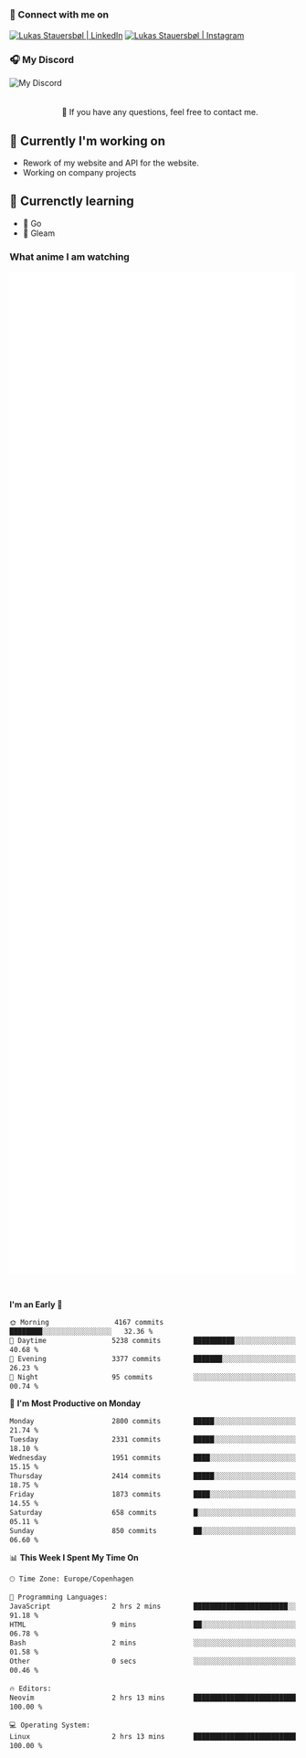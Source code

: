 ### 🔗 Connect with me on
<a href="https://www.instagram.com/lukas_stauersbol" target="_blank"><img align="center" src="https://raw.githubusercontent.com/stauersbol/stauersbol/main/images/instagram.svg" alt="Lukas Stauersbøl | LinkedIn" width="30px"/></a>
<a href="https://www.linkedin.com/in/lukas-stauersbol/" target="_blank"><img align="center" src="https://raw.githubusercontent.com/stauersbol/stauersbol/main/images/linkedin.svg" alt="Lukas Stauersbøl | Instagram" width="30px"/></a>

<p align="center">
 <h3>🎧 My Discord</h3>
 <img align="left" height="55px" src="https://discord.c99.nl/widget/theme-2/147806323323568128.png" alt="My Discord" />
</p>

<br/>
<br/>
<br/>
💬 If you have any questions, feel free to contact me.

## 🔭 Currently I'm working on
- Rework of my website and API for the website.
- Working on company projects
 
## 🌱 Currenctly learning
- 💙 Go
- 💜 Gleam

### What anime I am watching
<a href="https://anilist.co/user/slashiy/" align="center"><img align="center" width="500px" src="metrics.plugin.personal.anilist.svg" /></a>

<br/>

<!--START_SECTION:waka-->
**I'm an Early 🐤** 

```text
🌞 Morning                4167 commits        ████████░░░░░░░░░░░░░░░░░   32.36 % 
🌆 Daytime                5238 commits        ██████████░░░░░░░░░░░░░░░   40.68 % 
🌃 Evening                3377 commits        ███████░░░░░░░░░░░░░░░░░░   26.23 % 
🌙 Night                  95 commits          ░░░░░░░░░░░░░░░░░░░░░░░░░   00.74 % 
```
📅 **I'm Most Productive on Monday** 

```text
Monday                   2800 commits        █████░░░░░░░░░░░░░░░░░░░░   21.74 % 
Tuesday                  2331 commits        █████░░░░░░░░░░░░░░░░░░░░   18.10 % 
Wednesday                1951 commits        ████░░░░░░░░░░░░░░░░░░░░░   15.15 % 
Thursday                 2414 commits        █████░░░░░░░░░░░░░░░░░░░░   18.75 % 
Friday                   1873 commits        ████░░░░░░░░░░░░░░░░░░░░░   14.55 % 
Saturday                 658 commits         █░░░░░░░░░░░░░░░░░░░░░░░░   05.11 % 
Sunday                   850 commits         ██░░░░░░░░░░░░░░░░░░░░░░░   06.60 % 
```


📊 **This Week I Spent My Time On** 

```text
🕑︎ Time Zone: Europe/Copenhagen

💬 Programming Languages: 
JavaScript               2 hrs 2 mins        ███████████████████████░░   91.18 % 
HTML                     9 mins              ██░░░░░░░░░░░░░░░░░░░░░░░   06.78 % 
Bash                     2 mins              ░░░░░░░░░░░░░░░░░░░░░░░░░   01.58 % 
Other                    0 secs              ░░░░░░░░░░░░░░░░░░░░░░░░░   00.46 % 

🔥 Editors: 
Neovim                   2 hrs 13 mins       █████████████████████████   100.00 % 

💻 Operating System: 
Linux                    2 hrs 13 mins       █████████████████████████   100.00 % 
```


<!--END_SECTION:waka-->
